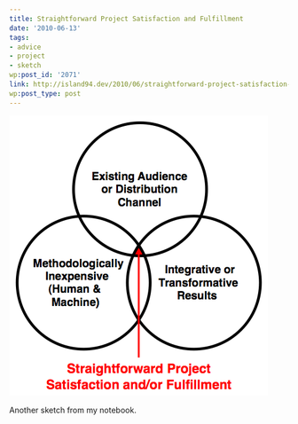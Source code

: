 ```yaml
---
title: Straightforward Project Satisfaction and Fulfillment
date: '2010-06-13'
tags:
- advice
- project
- sketch
wp:post_id: '2071'
link: http://island94.dev/2010/06/straightforward-project-satisfaction-and-fulfillment/
wp:post_type: post
---
```


[ ![](2010-06-13-Straightforward-Project-Satisfaction-and-Fulfillment/success-venn.png "success-venn") ](2010-06-13-Straightforward-Project-Satisfaction-and-Fulfillment/success-venn.png)

Another sketch from my notebook.